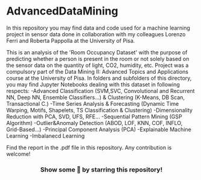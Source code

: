 # AdvancedDataMining
In this repository you may find data and code used for a machine learning project in sensor data done in collaboration with my colleagues Lorenzo Ferri and Roberta Pappolla at the University of Pisa. 

This is an analysis of the 'Room Occupancy Dataset' with the purpose of predicting whether a person is present in the room or not solely based on the sensor data on the quantity of light, CO2, humidity, etc. Project was a compulsory part of the Data Mining II: Advanced Topics and Applications course at the University of Pisa. 
In folders and subfolders of this directory, you may find Jupyter Notebooks dealing with this dataset in following respects:
-Advanced Classification (SVM,SVC, Convolutional and Recurrent NN, Deep NN,
Ensemble Classifiers…) & Clustering (K-Means, DB Scan, Transactional C.)
-Time Series Analysis & Forecasting (Dynamic Time Warping, Motifs, Shapelets, TS Classification & Clustering)
-Dimensionality Reduction with PCA, SVD, UFS, RFE…
-Sequential Pattern Mining (GSP Algorithm)
-Outlier&Anomaly Detection (ABOD, LOF, KNN, COF, INFLO, Grid-Based…)
-Principal Component Analysis (PCA)
-Explainable Machine Learning
-Imbalanecd Learning

Find the report in the .pdf file in this repository.
Any contribution  is welcome! 
<div align="center">

### Show some 💚 by starring this repository!

</div>
